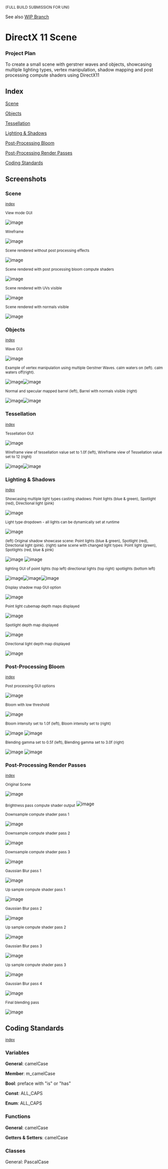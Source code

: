 <sub>(FULL BUILD SUBMISSION FOR UNI)</sub>

See also [WIP Branch](https://github.com/ren-d/DX11-Scene)
# DirectX 11 Scene    
### Project Plan
To create a small scene with gerstner waves and objects, showcasing multiple lighting types, vertex manipulation, shadow mapping and post processing compute shaders using DirectX11

## Index
[Scene](#scene)

[Objects](#objects)

[Tessellation](#tessellation)

[Lighting & Shadows](#lighting--shadows)

[Post-Processing Bloom](#post-processing-bloom)

[Post-Processing Render Passes](#post-processing-render-passes)

[Coding Standards](#coding-standards)

## Screenshots
### Scene
<sub>[index](#index)</sub>
  
<sub> View mode GUI </sub>

![image](https://user-images.githubusercontent.com/49440612/212222918-f904ff2b-0c9b-48c4-bcdc-188559e813e4.png)

<sub> Wireframe </sub>

![image](https://user-images.githubusercontent.com/49440612/212222421-d0a2e8d6-2f69-47e1-9a99-75202b6f9f6a.png)

<sub> Scene rendered without post processing effects </sub>

![image](https://user-images.githubusercontent.com/49440612/212222487-9f88be78-e4aa-4cc5-988e-bb2fcff5926d.png)

<sub> Scene rendered with post processing bloom compute shaders</sub>

![image](https://user-images.githubusercontent.com/49440612/212222575-137d327a-4e04-4421-b1a4-43808a78b531.png)

<sub> Scene rendered with UVs visible </sub>

![image](https://user-images.githubusercontent.com/49440612/212222636-8bbadcbc-b985-403e-a91e-704782af97a6.png)

<sub> Scene rendered with normals visible</sub>

![image](https://user-images.githubusercontent.com/49440612/212222667-23f47a12-744e-4c94-8a6f-f22a7ba4c776.png)

### Objects
  
<sub>[index](#index)</sub>
  
<sub> Wave GUI </sub>

![image](https://user-images.githubusercontent.com/49440612/212223315-9bc2fb3d-8def-4918-bdb7-8d6ba0b76923.png)

<sub> Example of vertex manipulation using multiple Gerstner Waves. calm waters on (left). calm waters off(right). </sub>

![image](https://user-images.githubusercontent.com/49440612/212223104-3e79469f-b741-44f3-9d1a-cfde7514a068.png)![image](https://user-images.githubusercontent.com/49440612/212223119-71bb57ae-8dce-4819-b666-d9728f3a874a.png)


<sub> Normal and specular mapped barrel (left), Barrel with normals visible (right) </sub>

![image](https://user-images.githubusercontent.com/49440612/212223457-3d42f5e7-fa56-45d0-b372-18d92cea0e90.png)![image](https://user-images.githubusercontent.com/49440612/212223482-eafddf6f-4f23-4445-b783-631518b52ed6.png)

### Tessellation
  
<sub>[index](#index)</sub>
  
<sub> Tessellation GUI </sub>

![image](https://user-images.githubusercontent.com/49440612/212223361-f8f89304-8a45-4485-82a2-0cfe3ed6a9ff.png)

<sub> Wireframe view of tessellation value set to 1.0f (left), Wireframe view of Tessellation value set to 12 (right) </sub>

![image](https://user-images.githubusercontent.com/49440612/212223541-1f14b739-7f41-4db5-9854-37a9679e125c.png)![image](https://user-images.githubusercontent.com/49440612/212223549-810ac9ab-4bfb-4970-95f7-6015cfea37d5.png)


### Lighting & Shadows

<sub>[index](#index)</sub>
    
    
<sub>Showcasing multiple light types casting shadows: Point lights (blue & green), Spotlight (red), Directional light (pink)</sub>

![image](https://user-images.githubusercontent.com/49440612/212220864-5a9fee35-139a-415f-b5db-d6aee9603a7c.png)

<sub> Light type dropdown - all lights can be dynamically set at runtime</sub>

![image](https://user-images.githubusercontent.com/49440612/212221728-e7c4f590-fc8c-48e4-9404-3b504c88e0ac.png)


<sub> (left) Original shadow showcase scene: Point lights (blue & green), Spotlight (red), Directional light (pink). 
(right) same scene with changed light types: Point light (green), Spotlights (red, blue & pink)
</sub>

![image](https://user-images.githubusercontent.com/49440612/212221486-3b78b8b8-c862-4d68-8cd2-58d755bc9456.png) ![image](https://user-images.githubusercontent.com/49440612/212221498-a7c05ea6-af28-430a-b7bd-b54e10658909.png)

<sub> lighting GUI of point lights (top left) directional lights (top right) spotlights (bottom left)

![image](https://user-images.githubusercontent.com/49440612/212221992-aa461f0e-b365-46cc-8ff7-37269cdac01c.png)![image](https://user-images.githubusercontent.com/49440612/212222314-fea606c1-5baa-44c4-b2cc-97c50f7775ac.png)![image](https://user-images.githubusercontent.com/49440612/212222053-92d99152-5917-4d68-871c-6eff6cedee17.png)

<sub> Display shadow map GUI option </sub>

![image](https://user-images.githubusercontent.com/49440612/212223703-1f3346bc-3fa6-42b6-836b-ad7a09543252.png)

<sub> Point light cubemap depth maps displayed </sub>

![image](https://user-images.githubusercontent.com/49440612/212223765-792552a6-fe25-40e5-be6e-7fbe1eb8b015.png)

<sub> Spotlight depth map displayed </sub>

![image](https://user-images.githubusercontent.com/49440612/212223827-648cfd2f-c74d-4d43-9a99-a418ad65af95.png)

<sub> Directional light depth map displayed </sub>

![image](https://user-images.githubusercontent.com/49440612/212223892-7999b200-63a6-4484-a760-754393168aec.png)

### Post-Processing Bloom
  
  <sub>[index](#index)</sub>

<sub> Post processing GUI options </sub>

![image](https://user-images.githubusercontent.com/49440612/212224021-53f31880-f5e5-4928-8ff0-5e01880b0b20.png)

<sub>Bloom with low threshold</sub>

![image](https://user-images.githubusercontent.com/49440612/212221071-5cdea998-2ab7-4e41-8d1e-09ffb0d3fbda.png)

<sub>Bloom intensity set to 1.0f (left), Bloom intensity set to (right)</sub>

![image](https://user-images.githubusercontent.com/49440612/212221122-508adb52-61d3-4082-a1a9-94835b5d0b4e.png) ![image](https://user-images.githubusercontent.com/49440612/212221136-afde20a4-e2d1-4580-8367-f7f05a46a037.png)

<sub>Blending gamma set to 0.5f (left), Blending gamma set to 3.0f (right)</sub>

![image](https://user-images.githubusercontent.com/49440612/212221325-7f5208ea-013d-4da7-8a3a-16ecabaf59cc.png) ![image](https://user-images.githubusercontent.com/49440612/212221334-d52c753c-49c1-4222-9ede-7d6947f6d0a0.png)

### Post-Processing Render Passes
  
 <sub>[index](#index)</sub>
  

<sub> Original Scene </sub>

![image](https://user-images.githubusercontent.com/49440612/212224199-5bbb4ee6-4bab-4beb-bb5f-d10130990d72.png)

<sub> Brightness pass compute shader output</sub>
![image](https://user-images.githubusercontent.com/49440612/212224462-e96fb49c-bb37-4cd0-9b20-3345d7ad93eb.png)

<sub> Downsample compute shader pass 1 </sub>

![image](https://user-images.githubusercontent.com/49440612/212224639-c2e4c0b1-17e0-45cd-834c-dae85594fa53.png)

<sub> Downsample compute shader pass 2 </sub>

![image](https://user-images.githubusercontent.com/49440612/212224595-28439aa6-9802-4562-8d32-e31ac9ddc333.png)

<sub> Downsample compute shader pass 3 </sub>

![image](https://user-images.githubusercontent.com/49440612/212224615-0f5764d3-acfc-4d78-bdbc-5c085322a7a9.png)

<sub> Gaussian Blur pass 1 </sub>

![image](https://user-images.githubusercontent.com/49440612/212224711-fd0e7891-20cd-45b2-979b-12ff64d9a2a7.png)

<sub> Up sample compute shader pass 1 </sub>

![image](https://user-images.githubusercontent.com/49440612/212224732-2910553b-199c-4162-8b75-f522bbf50464.png)

<sub> Gaussian Blur pass 2 </sub>

![image](https://user-images.githubusercontent.com/49440612/212224751-59ae9181-20e5-4f37-96ad-313f6eb6252c.png)

<sub> Up sample compute shader pass 2 </sub>

![image](https://user-images.githubusercontent.com/49440612/212224768-fef1bc45-1b05-4ee0-966e-44a678dbdeaf.png)

<sub> Gaussian Blur pass 3 </sub>

![image](https://user-images.githubusercontent.com/49440612/212224783-48646d0b-3ea2-47dd-a434-d3ccb23dc8a0.png)

<sub> Up sample compute shader pass 3 </sub>

![image](https://user-images.githubusercontent.com/49440612/212224794-fcab89bf-6162-4e90-badc-195ae489f58c.png)

<sub> Gaussian Blur pass 4 </sub>

![image](https://user-images.githubusercontent.com/49440612/212224813-d1df02fe-9842-4288-b045-57a14354b968.png)

<sub> Final blending pass </sub>

![image](https://user-images.githubusercontent.com/49440612/212224828-6ce779ce-d8cc-4974-b03d-d73a1d26b566.png)






## Coding Standards
  
<sub>[index](#index)</sub>
  
### Variables

**General**: camelCase

**Member**: m_camelCase

**Bool**: preface with "is" or "has"

**Const**: ALL_CAPS

**Enum**: ALL_CAPS


### Functions

**General**: camelCase

**Getters & Setters**: camelCase

### Classes

General: PascalCase
